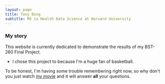 ```yaml
---
layout: page
title: Tony Ding
subtitle: MS in Health Data Science at Harvard University
---
```


### My story

This website is currently dedicated to demonstrate the results of my BST-260 Final Project.

- I chose this project to because I'm a huge fan of basketball.


To be honest, I'm having some trouble remembering right now, so why don't you just watch [my movie](https://en.wikipedia.org/wiki/The_Princess_Bride_%28film%29) and it will answer **all** your questions.
